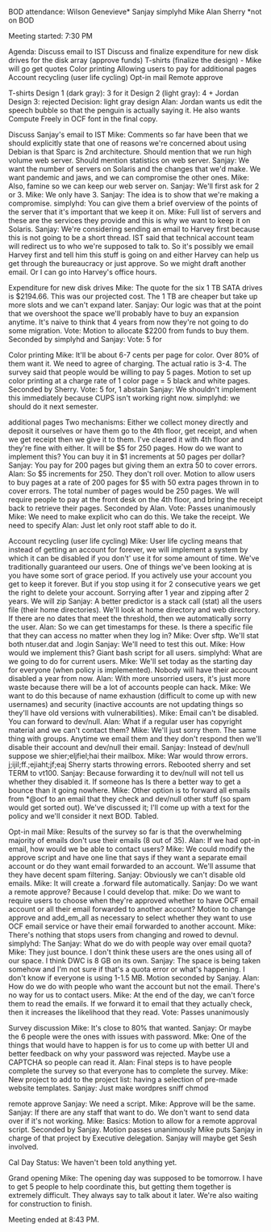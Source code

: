 BOD attendance:
Wilson
Genevieve*
Sanjay
simplyhd
Mike
Alan
Sherry
*not on BOD

Meeting started: 7:30 PM

Agenda:
Discuss email to IST
Discuss and finalize expenditure for new disk drives for the disk array (approve funds)
T-shirts (finalize the design) - Mike will go get quotes
Color printing
Allowing users to pay for additional pages
Account recycling (user life cycling)
Opt-in mail
Remote approve

T-shirts
Design 1 (dark gray): 3 for it
Design 2 (light gray): 4 + Jordan
Design 3: rejected
Decision: light gray design
Alan: Jordan wants us edit the speech bubble so that the penguin is actually saying it. He also wants Compute Freely in OCF font in the final copy.

Discuss Sanjay's email to IST
Mike: Comments so far have been that we should explicitly state that one of reasons we're concerned about using Debian is that Sparc is 2nd architecture. Should mention that we run high volume web server. Should mention statistics on web server. 
Sanjay: We want the number of servers on Solaris and the changes that we'd make. We want pandemic and jaws, and we can compromise the other ones.
Mike: Also, famine so we can keep our web server on.
Sanjay: We'll first ask for 2 or 3.
Mike: We only have 3.
Sanjay: The idea is to show that we're making a compromise.
simplyhd: You can give them a brief overview of the points of the server that it's important that we keep it on.
Mike: Full list of servers and these are the services they provide and this is why we want to keep it on Solaris.
Sanjay: We're considering sending an email to Harvey first because this is not going to be a short thread. IST said that technical account team will redirect us to who we're supposed to talk to. So it's possibly we email Harvey first and tell him this stuff is going on and either Harvey can help us get through the bureaucracy or just approve. So we might draft another email. Or I can go into Harvey's office hours.

Expenditure for new disk drives
Mike: The quote for the six 1 TB SATA drives is $2194.66. This was our projected cost. The 1 TB are cheaper but take up more slots and we can't expand later.
Sanjay: Our logic was that at the point that we overshoot the space we'll probably have to buy an expansion anytime. It's naive to think that 4 years from now they're not going to do some migration.
Vote: 
Motion to allocate $2200 from funds to buy them. Seconded by simplyhd and Sanjay:
Vote: 5 for

Color printing
Mike: It'll be about 6-7 cents per page for color. Over 80% of them want it. We need to agree of charging. The actual ratio is 3-4. The survey said that people would be willing to pay 5 pages.
Motion to set up color printing at a charge rate of 1 color page = 5 black and white pages. Seconded by Sherry.
Vote: 5 for, 1 abstain
Sanjay: We shouldn't implement this immediately because CUPS isn't working right now.
simplyhd: we should do it next semester.

additional pages
Two mechanisms: Either we collect money directly and deposit it ourselves or have them go to the 4th floor, get receipt, and when we get receipt then we give it to them. I've cleared it with 4th floor and they're fine with either. It will be $5 for 250 pages. How do we want to implement this? You can buy it in $1 increments at 50 pages per dollar?
Sanjay: You pay for 200 pages but giving them an extra 50 to cover errors.
Alan: So $5 increments for 250. They don't roll over.
Motion to allow users to buy pages at a rate of 200 pages for $5 with 50 extra pages thrown in to cover errors. The total number of pages would be 250 pages. We will require people to pay at the front desk on the 4th floor, and bring the receipt back to retrieve their pages. Seconded by Alan.
Vote: Passes unanimously
Mike: We need to make explicit who can do this. We take the receipt. We need to specify 
Alan: Just let only root staff able to do it.

Account recycling (user life cycling)
Mike: User life cycling means that instead of getting an account for forever, we will implement a system by which it can be disabled if you don't' use it for some amount of time. We've traditionally guaranteed our users. One of things we've been looking at is you have some sort of grace period. If you actively use your account you get to keep it forever. But if you stop using it for 2 consecutive years we get the right to delete your account. Sorrying after 1 year and zipping after 2 years. We will zip 
Sanjay: A better predictor is a stack call (stat) all the users file (their home directories). We'll look at home directory and web directory. If there are no dates that meet the threshold, then we automatically sorry the user.
Alan: So we can get timestamps for these. Is there a specific file that they can access no matter when they log in?
Mike: Over sftp. We'll stat both ntuser.dat and .login
Sanjay: We'll need to test this out.
Mike: How would we implement this? Giant bash script for all users.
simplyhd: What are we going to do for current users.
Mike: We'll set today as the starting day for everyone (when policy is implemented). Nobody will have their account disabled a year from now.
Alan: With more unsorried users, it's just more waste because there will be a lot of accounts people can hack. 
Mike: We want to do this because of name exhaustion (difficult to come up with new usernames) and security (inactive accounts are not updating things so they'll have old versions with vulnerabilities).
Mike: Email can't be disabled. You can forward to dev/null. 
Alan: What if a regular user has copyright material and we can't contact them?
Mike: We'll just sorry them. The same thing with groups. Anytime we email them and they don't respond then we'll disable their account and dev/null their email.
Sanjay: Instead of dev/null suppose we shier;eljfiel;hai their mailbox.
Mike: War would throw errors. j;ijil;ff.;ejiaht;jf;eaj
Sherry starts throwing errors.  Rebooted sherry and set TERM to vt100.
Sanjay: Because forwarding it to dev/null will not tell us whether they disabled it. If someone has Is there a better way to get a bounce than it going nowhere.
Mike: Other option is to forward all emails from *@ocf to an email that they check and dev/null other stuff (so spam would get sorted out). We've discussed it; I'll come up with a text for the policy and we'll consider it next BOD.
Tabled.

Opt-in mail
Mike: Results of the survey so far is that the overwhelming majority of emails don't use their emails (8 out of 35).
Alan: If we had opt-in email, how would we be able to contact users?
Mike: We could modify the approve script and have one line that says if they want a separate email account or do they want email forwarded to an account. We'll assume that they have decent spam filtering.
Sanjay: Obviously we can't disable old emails. 
Mike: It will create a .forward file automatically.
Sanjay: Do we want a remote approve? Because I could develop that.
mike: Do we want to require users to choose when they're approved whether to have OCF email account or all their email forwarded to another account?
Motion to change approve and add_em_all as necessary to select whether they want to use OCF email service or have their email forwarded to another account.
Mike: There's nothing that stops users from changing and rowed to devnul.
simplyhd: The 
Sanjay: What do we do with people way over email quota?
Mike: They just bounce. I don't think these users are the ones using all of our space. I think DWC is 8 GB on its own.
Sanjay: The space is being taken somehow and I'm not sure if that's a quota error or what's happening. I don't know if everyone is using 1-1.5 MB.
Motion seconded by Sanjay.
Alan: How do we do with people who want the account but not the email. There's no way for us to contact users. 
Mike: At the end of the day, we can't force them to read the emails. If we forward it to email that they actually check, then it increases the likelihood that they read. 
Vote: Passes unanimously

Survey discussion
Mike: It's close to 80% that wanted. 
Sanjay: Or maybe the 6 people were the ones with issues with password.
Mke: One of the things that would have to happen is for us to come up with better UI and better feedback on why your password was rejected. Maybe use a CAPTCHA so people can read it.
Alan: Final steps is to have people complete the survey so that everyone has to complete the survey.
Mike: New project to add to the project list: having a selection of pre-made website templates.
Sanjay: Just make wordpres sniff chmod

remote approve
Sanjay: We need a script. 
Mike: Approve will be the same.
Sanjay: If there are any staff that want to do. We don't want to send data over if it's not working.
Mike: Basics: 
Motion to allow for a remote approval script. Seconded by Sanjay.
Motion passes unanimously
Mike puts Sanjay in charge of that project by Executive delegation. Sanjay will maybe get Sesh involved.

Cal Day Status: We haven't been told anything yet.

Grand opening
Mike: The opening day was supposed to be tomorrow. I have to get 5 people to help coordinate this, but getting them together is extremely difficult. They always say to talk about it later. We're also waiting for construction to finish.

Meeting ended at 8:43 PM.








